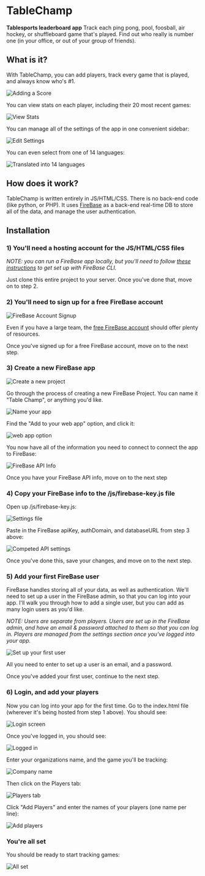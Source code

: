# TableChamp

**Tablesports leaderboard app**
Track each ping pong, pool, foosball, air hockey, or shuffleboard game that's played. Find out who really is number one (in your office, or out of your group of friends).

## What is it?

With TableChamp, you can add players, track every game that is played, and always know who's #1.

![Adding a Score](http://tablechamp.com/img/13.gif)

You can view stats on each player, including their 20 most recent games:

![View Stats](http://tablechamp.com/img/12.gif)

You can manage all of the settings of the app in one convenient sidebar:

![Edit Settings](http://tablechamp.com/img/11.gif)

You can even select from one of 14 languages:

![Translated into 14 languages](http://tablechamp.com/img/10.gif)

## How does it work?

TableChamp is written entirely in JS/HTML/CSS. There is no back-end code (like python, or PHP). It uses [FireBase](https://firebase.google.com/) as a back-end real-time DB to store all of the data, and manage the user authentication.

## Installation

### 1) You'll need a hosting account for the JS/HTML/CSS files

*NOTE: you can run a FireBase app locally, but you'll need to follow [these instructions](https://firebase.google.com/docs/cli/) to get set up with FireBase CLI.*

Just clone this entire project to your server. Once you've done that, move on to step 2.

### 2) You'll need to sign up for a free FireBase account

![FireBase Account Signup](http://tablechamp.com/img/onboarding-step-1.png)

Even if you have a large team, the [free FireBase account](https://firebase.google.com/pricing/) should offer plenty of resources. 

Once you've signed up for a free FireBase account, move on to the next step.

### 3) Create a new FireBase app

![Create a new project](http://tablechamp.com/img/onboarding-step-2.png)

Go through the process of creating a new FireBase Project. You can name it "Table Champ", or anything you'd like.

![Name your app](http://tablechamp.com/img/onboarding-step-3.png)

Find the "Add to your web app" option, and click it:

![web app option](http://tablechamp.com/img/onboarding-step-4.png)

You now have all of the information you need to connect to connect the app to FireBase:

![FireBase API Info](http://tablechamp.com/img/onboarding-step-5.png)

Once you have your FireBase API info, move on to the next step

### 4) Copy your FireBase info to the /js/firebase-key.js file

Open up /js/firebase-key.js:

![Settings file](http://tablechamp.com/img/9.png)

Paste in the FireBase apiKey, authDomain, and databaseURL from step 3 above:

![Competed API settings](http://tablechamp.com/img/8.png)

Once you've done this, save your changes, and move on to the next step.

### 5) Add your first FireBase user

FireBase handles storing all of your data, as well as authentication. We'll need to set up a user in the FireBase admin, so that you can log into your app. I'll walk you through how to add a single user, but you can add as many login users as you'd like.

*NOTE: Users are separate from players. Users are set up in the FireBase admin, and have an email & password attached to them so that you can log in. Players are managed from the settings section once you've logged into your app.*

![Set up your first user](http://tablechamp.com/img/7.gif)

All you need to enter to set up a user is an email, and a password.

Once you've added your first user, continue to the next step.

### 6) Login, and add your players

Now you can log into your app for the first time. Go to the index.html file (wherever it's being hosted from step 1 above). You should see:

![Login screen](http://tablechamp.com/img/6.png)

Once you've logged in, you should see:

![Logged in](http://tablechamp.com/img/5.png)

Enter your organizations name, and the game you'll be tracking:

![Company name](http://tablechamp.com/img/4.png)

Then click on the Players tab:

![Players tab](http://tablechamp.com/img/3.png)

Click "Add Players" and enter the names of your players (one name per line):

![Add players](http://tablechamp.com/img/2.png)

### You're all set

You should be ready to start tracking games:

![All set](http://tablechamp.com/img/1.png)